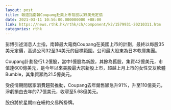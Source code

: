 ```yaml
---
layout: post
title: 報道指南韓Coupang赴美上市每股以35美元定價
date: 2021-03-11 10:56:00.000000000 +08:00
link: https://news.rthk.hk/rthk/ch/component/k2/1579931-20210311.htm
categories: rthk
---
```


彭博引述消息人士指，南韓最大電商Coupang在美國上市的計劃，最終以每股35美元定價，高過公司32至34美元的目標範圍。公司最大股東為日本軟庫集團。

Coupang計劃發行1.2億股，當中1億股為新股，其餘為舊股，集資42億美元，市值達600億美元，是今年以來美股最大宗新股上市，超越上月上市的女性交友軟體Bumble，其集資額為21.5億美元。

受疫情期間居家消費趨勢推動，Coupang去年銷售額急升91%，升至110億美元，淨虧損由去年的7.7億美元，收窄至5.68億美元。

股份將於星期四在紐約交易所掛牌。
